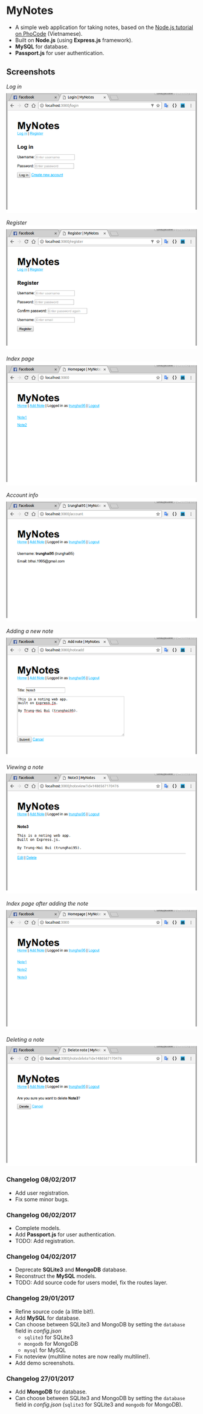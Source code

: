 # MyNotes

- A simple web application for taking notes, based on the [Node.js tutorial on PhoCode](http://phocode.com/javascript/nodejs-lap-trinh-web-voi-node-js/) (Vietnamese).
- Built on __Node.js__ (using __Express.js__ framework).
- __MySQL__ for database.
- __Passport.js__ for user authentication.

## Screenshots
*Log in*
![Log in](./screenshots/login.png)

*Register*
![Register](./screenshots/register.png)

*Index page*
![Index](./screenshots/index.png)

*Account info*
![Account](./screenshots/account.png)

*Adding a new note*
![Add note](./screenshots/noteadd.png)

*Viewing a note*
![View note](./screenshots/noteview.png)

*Index page after adding the note*
![Index2](./screenshots/index2.png)

*Deleting a note*
![Delete note](./screenshots/notedelete.png)

### Changelog 08/02/2017

- Add user registration.
- Fix some minor bugs.

### Changelog 06/02/2017

- Complete models.
- Add __Passport.js__ for user authentication.
- TODO: Add registration.

### Changelog 04/02/2017

- Deprecate __SQLite3__ and __MongoDB__ database.
- Reconstruct the __MySQL__ models.
- TODO: Add source code for users model, fix the routes layer.

### Changelog 29/01/2017

- Refine source code (a little bit!).
- Add __MySQL__ for database.
- Can choose between SQLite3 and MongoDB by setting the `database` field in *config.json*
  - `sqlite3` for SQLite3
  - `mongodb` for MongoDB
  - `mysql` for MySQL
- Fix noteview (multiline notes are now really multiline!).
- Add demo screenshots.

### Changelog 27/01/2017

- Add __MongoDB__ for database.
- Can choose between SQLite3 and MongoDB by setting the `database` field in *config.json* (`sqlite3` for SQLite3 and `mongodb` for MongoDB).

